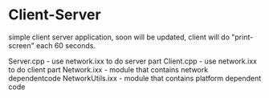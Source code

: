 # Client-Server
simple client server application, soon will be updated, client will do "print-screen" each 60 seconds.

Server.cpp -  use network.ixx to do server part
Client.cpp -  use network.ixx to do client part
Network.ixx - module that contains network dependentcode
NetworkUtils.ixx - module that contains platform dependent code
